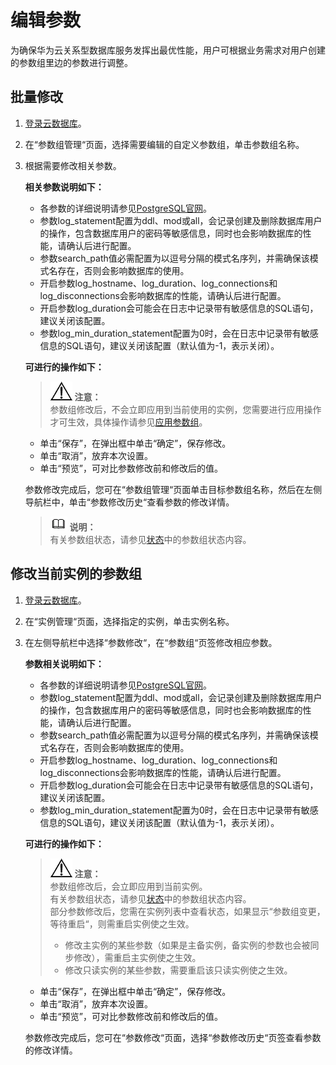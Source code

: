 # 编辑参数<a name="zh-cn_topic_0044262673"></a>

为确保华为云关系型数据库服务发挥出最优性能，用户可根据业务需求对用户创建的参数组里边的参数进行调整。

## 批量修改<a name="s58aa43af74584cb4a56cb9ed879e5778"></a>

1.  [登录云数据库](https://support.huaweicloud.com/qs-rds/rds_login.html)。
2.  在“参数组管理“页面，选择需要编辑的自定义参数组，单击参数组名称。
3.  根据需要修改相关参数。

    **相关参数说明如下：**

    -   各参数的详细说明请参见[PostgreSQL官网](https://www.postgresql.org/docs/current/static/runtime-config.html)。
    -   参数log\_statement配置为ddl、mod或all，会记录创建及删除数据库用户的操作，包含数据库用户的密码等敏感信息，同时也会影响数据库的性能，请确认后进行配置。
    -   参数search\_path值必需配置为以逗号分隔的模式名序列，并需确保该模式名存在，否则会影响数据库的使用。
    -   开启参数log\_hostname、log\_duration、log\_connections和log\_disconnections会影响数据库的性能，请确认后进行配置。
    -   开启参数log\_duration会可能会在日志中记录带有敏感信息的SQL语句，建议关闭该配置。
    -   参数log\_min\_duration\_statement配置为0时，会在日志中记录带有敏感信息的SQL语句，建议关闭该配置（默认值为-1，表示关闭）。

    **可进行的操作如下：**

    >![](public_sys-resources/icon-notice.gif) **注意：**   
    >参数组修改后，不会立即应用到当前使用的实例，您需要进行应用操作才可生效，具体操作请参见[应用参数组](应用参数组.md)。  

    -   单击“保存”，在弹出框中单击“确定”，保存修改。
    -   单击“取消”，放弃本次设置。
    -   单击“预览”，可对比参数修改前和修改后的值。

    参数修改完成后，您可在“参数组管理“页面单击目标参数组名称，然后在左侧导航栏中，单击“参数修改历史“查看参数的修改详情。

    >![](public_sys-resources/icon-note.gif) **说明：**   
    >有关参数组状态，请参见[状态](https://support.huaweicloud.com/productdesc-rds/zh-cn_topic_0032472291.html)中的参数组状态内容。  


## 修改当前实例的参数组<a name="section192395951913"></a>

1.  [登录云数据库](https://support.huaweicloud.com/qs-rds/rds_login.html)。
2.  在“实例管理“页面，选择指定的实例，单击实例名称。
3.  在左侧导航栏中选择“参数修改“，在“参数组“页签修改相应参数。

    **参数相关说明如下：**

    -   各参数的详细说明请参见[PostgreSQL官网](https://www.postgresql.org/docs/current/static/runtime-config.html)。
    -   参数log\_statement配置为ddl、mod或all，会记录创建及删除数据库用户的操作，包含数据库用户的密码等敏感信息，同时也会影响数据库的性能，请确认后进行配置。
    -   参数search\_path值必需配置为以逗号分隔的模式名序列，并需确保该模式名存在，否则会影响数据库的使用。
    -   开启参数log\_hostname、log\_duration、log\_connections和log\_disconnections会影响数据库的性能，请确认后进行配置。
    -   开启参数log\_duration会可能会在日志中记录带有敏感信息的SQL语句，建议关闭该配置。
    -   参数log\_min\_duration\_statement配置为0时，会在日志中记录带有敏感信息的SQL语句，建议关闭该配置（默认值为-1，表示关闭）。

    **可进行的操作如下：**

    >![](public_sys-resources/icon-notice.gif) **注意：**   
    >参数组修改后，会立即应用到当前实例。  
    >有关参数组状态，请参见[状态](https://support.huaweicloud.com/productdesc-rds/zh-cn_topic_0032472291.html)中的参数组状态内容。  
    >部分参数修改后，您需在实例列表中查看状态，如果显示“参数组变更，等待重启“，则需重启实例使之生效。  
    >-   修改主实例的某些参数（如果是主备实例，备实例的参数也会被同步修改），需重启主实例使之生效。  
    >-   修改只读实例的某些参数，需要重启该只读实例使之生效。  

    -   单击“保存”，在弹出框中单击“确定”，保存修改。
    -   单击“取消”，放弃本次设置。
    -   单击“预览”，可对比参数修改前和修改后的值。

    参数修改完成后，您可在“参数修改“页面，选择“参数修改历史“页签查看参数的修改详情。


